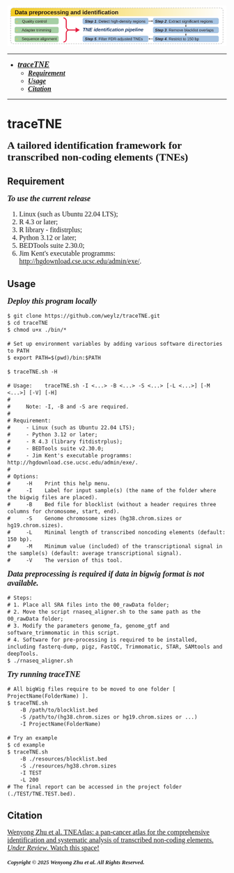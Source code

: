 ![The workflow of traceTNE](workflow.svg)


----------
- <font face = "Times New Roman" size = 4> ***[traceTNE](#tracetne)*** </font>
  - <font face = "Times New Roman" size = 3> ***[Requirement](#requirement)*** </font>
  - <font face = "Times New Roman" size = 3> ***[Usage](#usage)*** </font>
  - <font face = "Times New Roman" size = 3> ***[Citation](#citation)*** </font>
----------


# traceTNE
<font face = "Times New Roman" size = 5> **A tailored identification framework for transcribed non-coding elements (TNEs)** </font>


## Requirement
<font face = "Times New Roman" size = 4> ***To use the current release*** </font>
<font face = "Times New Roman" size = 3>
1. Linux (such as Ubuntu 22.04 LTS);
2. R 4.3 or later;
3. R library - fitdistrplus;
4. Python 3.12 or later;
5. BEDTools suite 2.30.0;
6. Jim Kent's executable programms: http://hgdownload.cse.ucsc.edu/admin/exe/.
</font>


## Usage

<font face = "Times New Roman" size = 4> ***Deploy this program locally*** </font>

```shell
$ git clone https://github.com/weylz/traceTNE.git
$ cd traceTNE
$ chmod u+x ./bin/*

# Set up environment variables by adding various software directories to PATH
$ export PATH=$(pwd)/bin:$PATH

$ traceTNE.sh -H

# Usage:    traceTNE.sh -I <...> -B <...> -S <...> [-L <...>] [-M <...>] [-V] [-H]
#
#     Note: -I, -B and -S are required.
#
# Requirement:
#     - Linux (such as Ubuntu 22.04 LTS);
#     - Python 3.12 or later;
#     - R 4.3 (library fitdistrplus);
#     - BEDTools suite v2.30.0;
#     - Jim Kent's executable programms: http://hgdownload.cse.ucsc.edu/admin/exe/.
#
# Options:
#     -H    Print this help menu.
#     -I    Label for input sample(s) (the name of the folder where the bigwig files are placed).
#     -B    Bed file for blocklist (without a header requires three columns for chromosome, start, end).
#     -S    Genome chromosome sizes (hg38.chrom.sizes or hg19.chrom.sizes).
#     -L    Minimal length of transcribed noncoding elements (default: 150 bp).
#     -M    Minimum value (included) of the transcriptional signal in the sample(s) (default: average transcriptional signal).
#     -V    The version of this tool.
```

<font face = "Times New Roman" size = 4> ***Data preprocessing is required if data in bigwig format is not available.*** </font>

```shell
# Steps:
# 1. Place all SRA files into the 00_rawData folder;
# 2. Move the script rnaseq_aligner.sh to the same path as the 00_rawData folder;
# 3. Modify the parameters genome_fa, genome_gtf and software_trimmomatic in this script.
# 4. Software for pre-processing is required to be installed, including fasterq-dump, pigz, FastQC, Trimmomatic, STAR, SAMtools and deepTools.
$ ./rnaseq_aligner.sh
```

<font face = "Times New Roman" size = 4> ***Try running traceTNE***</font>

```shell
# All bigWig files require to be moved to one folder [ ProjectName(FolderName) ].
$ traceTNE.sh
    -B /path/to/blocklist.bed
    -S /path/to/(hg38.chrom.sizes or hg19.chrom.sizes or ...)
    -I ProjectName(FolderName)

# Try an example
$ cd example
$ traceTNE.sh
    -B ./resources/blocklist.bed
    -S ./resources/hg38.chrom.sizes
    -I TEST
    -L 200
# The final report can be accessed in the project folder (./TEST/TNE.TEST.bed).
```


## Citation
<font face = "Times New Roman" size = 3> [Wenyong Zhu et al. TNEAtlas: a pan-cancer atlas for the comprehensive identification and systematic analysis of transcribed non-coding elements. *Under Review*. Watch this space!](./)</font>

<font face = "Times New Roman" size = 2> ***Copyright © 2025 Wenyong Zhu et al. All Rights Reserved.*** </font>
